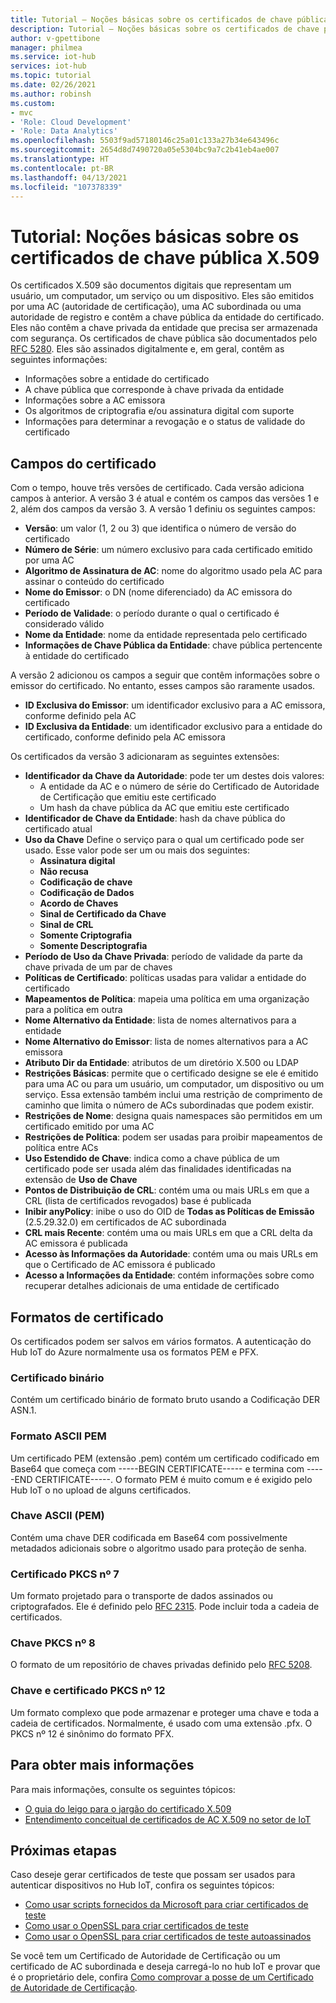 ```yaml
---
title: Tutorial – Noções básicas sobre os certificados de chave pública X.509 para o Hub IoT do Azure | Microsoft Docs
description: Tutorial – Noções básicas sobre os certificados de chave pública X.509 para o Hub IoT do Azure
author: v-gpettibone
manager: philmea
ms.service: iot-hub
services: iot-hub
ms.topic: tutorial
ms.date: 02/26/2021
ms.author: robinsh
ms.custom:
- mvc
- 'Role: Cloud Development'
- 'Role: Data Analytics'
ms.openlocfilehash: 5503f9ad57180146c25a01c133a27b34e643496c
ms.sourcegitcommit: 2654d8d7490720a05e5304bc9a7c2b41eb4ae007
ms.translationtype: HT
ms.contentlocale: pt-BR
ms.lasthandoff: 04/13/2021
ms.locfileid: "107378339"
---
```

# <a name="tutorial-understanding-x509-public-key-certificates"></a>Tutorial: Noções básicas sobre os certificados de chave pública X.509

Os certificados X.509 são documentos digitais que representam um usuário, um computador, um serviço ou um dispositivo. Eles são emitidos por uma AC (autoridade de certificação), uma AC subordinada ou uma autoridade de registro e contêm a chave pública da entidade do certificado. Eles não contêm a chave privada da entidade que precisa ser armazenada com segurança. Os certificados de chave pública são documentados pelo [RFC 5280](https://tools.ietf.org/html/rfc5280). Eles são assinados digitalmente e, em geral, contêm as seguintes informações:

* Informações sobre a entidade do certificado
* A chave pública que corresponde à chave privada da entidade
* Informações sobre a AC emissora
* Os algoritmos de criptografia e/ou assinatura digital com suporte
* Informações para determinar a revogação e o status de validade do certificado

## <a name="certificate-fields"></a>Campos do certificado

Com o tempo, houve três versões de certificado. Cada versão adiciona campos à anterior. A versão 3 é atual e contém os campos das versões 1 e 2, além dos campos da versão 3. A versão 1 definiu os seguintes campos:

* **Versão**: um valor (1, 2 ou 3) que identifica o número de versão do certificado
* **Número de Série**: um número exclusivo para cada certificado emitido por uma AC
* **Algoritmo de Assinatura de AC**: nome do algoritmo usado pela AC para assinar o conteúdo do certificado
* **Nome do Emissor**: o DN (nome diferenciado) da AC emissora do certificado
* **Período de Validade**: o período durante o qual o certificado é considerado válido
* **Nome da Entidade**: nome da entidade representada pelo certificado
* **Informações de Chave Pública da Entidade**: chave pública pertencente à entidade do certificado

A versão 2 adicionou os campos a seguir que contêm informações sobre o emissor do certificado. No entanto, esses campos são raramente usados.

* **ID Exclusiva do Emissor**: um identificador exclusivo para a AC emissora, conforme definido pela AC
* **ID Exclusiva da Entidade**: um identificador exclusivo para a entidade do certificado, conforme definido pela AC emissora

Os certificados da versão 3 adicionaram as seguintes extensões:

* **Identificador da Chave da Autoridade**: pode ter um destes dois valores:
  * A entidade da AC e o número de série do Certificado de Autoridade de Certificação que emitiu este certificado
  * Um hash da chave pública da AC que emitiu este certificado
* **Identificador de Chave da Entidade**: hash da chave pública do certificado atual
* **Uso da Chave** Define o serviço para o qual um certificado pode ser usado. Esse valor pode ser um ou mais dos seguintes:
  * **Assinatura digital**
  * **Não recusa**
  * **Codificação de chave**
  * **Codificação de Dados**
  * **Acordo de Chaves**
  * **Sinal de Certificado da Chave**
  * **Sinal de CRL**
  * **Somente Criptografia**
  * **Somente Descriptografia**
* **Período de Uso da Chave Privada**: período de validade da parte da chave privada de um par de chaves
* **Políticas de Certificado**: políticas usadas para validar a entidade do certificado
* **Mapeamentos de Política**: mapeia uma política em uma organização para a política em outra
* **Nome Alternativo da Entidade**: lista de nomes alternativos para a entidade
* **Nome Alternativo do Emissor**: lista de nomes alternativos para a AC emissora
* **Atributo Dir da Entidade**: atributos de um diretório X.500 ou LDAP
* **Restrições Básicas**: permite que o certificado designe se ele é emitido para uma AC ou para um usuário, um computador, um dispositivo ou um serviço. Essa extensão também inclui uma restrição de comprimento de caminho que limita o número de ACs subordinadas que podem existir.
* **Restrições de Nome**: designa quais namespaces são permitidos em um certificado emitido por uma AC
* **Restrições de Política**: podem ser usadas para proibir mapeamentos de política entre ACs
* **Uso Estendido de Chave**: indica como a chave pública de um certificado pode ser usada além das finalidades identificadas na extensão de **Uso de Chave**
* **Pontos de Distribuição de CRL**: contém uma ou mais URLs em que a CRL (lista de certificados revogados) base é publicada
* **Inibir anyPolicy**: inibe o uso do OID de **Todas as Políticas de Emissão** (2.5.29.32.0) em certificados de AC subordinada
* **CRL mais Recente**: contém uma ou mais URLs em que a CRL delta da AC emissora é publicada
* **Acesso às Informações da Autoridade**: contém uma ou mais URLs em que o Certificado de AC emissora é publicado
* **Acesso a Informações da Entidade**: contém informações sobre como recuperar detalhes adicionais de uma entidade de certificado

## <a name="certificate-formats"></a>Formatos de certificado

Os certificados podem ser salvos em vários formatos. A autenticação do Hub IoT do Azure normalmente usa os formatos PEM e PFX.

### <a name="binary-certificate"></a>Certificado binário

Contém um certificado binário de formato bruto usando a Codificação DER ASN.1.

### <a name="ascii-pem-format"></a>Formato ASCII PEM

Um certificado PEM (extensão .pem) contém um certificado codificado em Base64 que começa com -----BEGIN CERTIFICATE----- e termina com -----END CERTIFICATE-----. O formato PEM é muito comum e é exigido pelo Hub IoT o no upload de alguns certificados.

### <a name="ascii-pem-key"></a>Chave ASCII (PEM)

Contém uma chave DER codificada em Base64 com possivelmente metadados adicionais sobre o algoritmo usado para proteção de senha.

### <a name="pkcs7-certificate"></a>Certificado PKCS nº 7

Um formato projetado para o transporte de dados assinados ou criptografados. Ele é definido pelo [RFC 2315](https://tools.ietf.org/html/rfc2315). Pode incluir toda a cadeia de certificados.

### <a name="pkcs8-key"></a>Chave PKCS nº 8

O formato de um repositório de chaves privadas definido pelo [RFC 5208](https://tools.ietf.org/html/rfc5208).

### <a name="pkcs12-key-and-certificate"></a>Chave e certificado PKCS nº 12

Um formato complexo que pode armazenar e proteger uma chave e toda a cadeia de certificados. Normalmente, é usado com uma extensão .pfx. O PKCS nº 12 é sinônimo do formato PFX.

## <a name="for-more-information"></a>Para obter mais informações

Para mais informações, consulte os seguintes tópicos:

* [O guia do leigo para o jargão do certificado X.509](https://techcommunity.microsoft.com/t5/internet-of-things/the-layman-s-guide-to-x-509-certificate-jargon/ba-p/2203540)
* [Entendimento conceitual de certificados de AC X.509 no setor de IoT](https://docs.microsoft.com/azure/iot-hub/iot-hub-x509ca-concept)

## <a name="next-steps"></a>Próximas etapas

Caso deseje gerar certificados de teste que possam ser usados para autenticar dispositivos no Hub IoT, confira os seguintes tópicos:

* [Como usar scripts fornecidos da Microsoft para criar certificados de teste](tutorial-x509-scripts.md)
* [Como usar o OpenSSL para criar certificados de teste](tutorial-x509-openssl.md)
* [Como usar o OpenSSL para criar certificados de teste autoassinados](tutorial-x509-self-sign.md)

Se você tem um Certificado de Autoridade de Certificação ou um certificado de AC subordinada e deseja carregá-lo no hub IoT e provar que é o proprietário dele, confira [Como comprovar a posse de um Certificado de Autoridade de Certificação](tutorial-x509-prove-possession.md).
